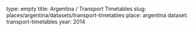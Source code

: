 type: empty
title: Argentina / Transport Timetables
slug: places/argentina/datasets/transport-timetables
place: argentina
dataset: transport-timetables
year: 2014
